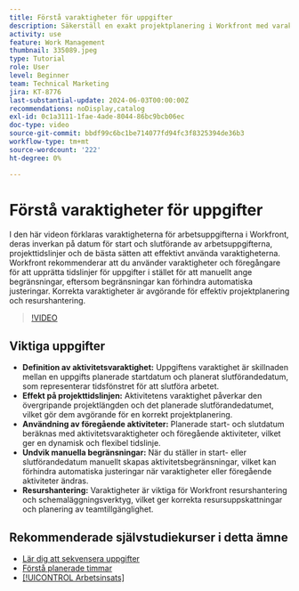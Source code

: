 ```yaml
---
title: Förstå varaktigheter för uppgifter
description: Säkerställ en exakt projektplanering i Workfront med varaktiga arbetsuppgifter som påverkar tidslinjerna, utnyttja föregångare för flexibilitet, undvika manuella begränsningar samt optimera resurshantering och schemaläggning.
activity: use
feature: Work Management
thumbnail: 335089.jpeg
type: Tutorial
role: User
level: Beginner
team: Technical Marketing
jira: KT-8776
last-substantial-update: 2024-06-03T00:00:00Z
recommendations: noDisplay,catalog
exl-id: 0c1a3111-1fae-4ade-8044-86bc9bcb06ec
doc-type: video
source-git-commit: bbdf99c6bc1be714077fd94fc3f8325394de36b3
workflow-type: tm+mt
source-wordcount: '222'
ht-degree: 0%

---
```


# Förstå varaktigheter för uppgifter

I den här videon förklaras varaktigheterna för arbetsuppgifterna i Workfront, deras inverkan på datum för start och slutförande av arbetsuppgifterna, projekttidslinjer och de bästa sätten att effektivt använda varaktigheterna.
Workfront rekommenderar att du använder varaktigheter och föregångare för att upprätta tidslinjer för uppgifter i stället för att manuellt ange begränsningar, eftersom begränsningar kan förhindra automatiska justeringar.
&#x200B;Korrekta varaktigheter är avgörande för effektiv projektplanering och resurshantering.


>[!VIDEO](https://video.tv.adobe.com/v/335089/?quality=12&learn=on&enablevpops=1)

## Viktiga uppgifter

* **Definition av aktivitetsvaraktighet:** Uppgiftens varaktighet är skillnaden mellan en uppgifts planerade startdatum och planerat slutförandedatum, som representerar tidsfönstret för att slutföra arbetet. &#x200B;
* **Effekt på projekttidslinjen:** Aktivitetens varaktighet påverkar den övergripande projektlängden och det planerade slutförandedatumet, vilket gör dem avgörande för en korrekt projektplanering. &#x200B;
* **Användning av föregående aktiviteter:** Planerade start- och slutdatum beräknas med aktivitetsvaraktigheter och föregående aktiviteter, vilket ger en dynamisk och flexibel tidslinje. &#x200B;
* **Undvik manuella begränsningar:** När du ställer in start- eller slutförandedatum manuellt skapas aktivitetsbegränsningar, vilket kan förhindra automatiska justeringar när varaktigheter eller föregående aktiviteter ändras. &#x200B;
* **Resurshantering:** Varaktigheter är viktiga för Workfront resurshantering och schemaläggningsverktyg, vilket ger korrekta resursuppskattningar och planering av teamtillgänglighet. &#x200B;


## Rekommenderade självstudiekurser i detta ämne

* [Lär dig att sekvensera uppgifter](/help/manage-work/tasks/learn-to-sequence-tasks.md)
* [Förstå planerade timmar](/help/manage-work/tasks/understand-planned-hours.md)
* [[!UICONTROL Arbetsinsats]](/help/manage-work/tasks/understand-work-effort.md)

